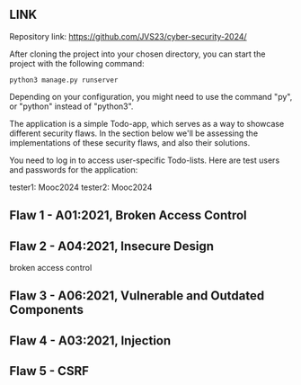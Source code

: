 ## LINK

Repository link: https://github.com/JVS23/cyber-security-2024/

After cloning the project into your chosen directory,
you can start the project with the following command:

``` 
python3 manage.py runserver
```

Depending on your configuration, you might need to use the command "py", or "python" instead of "python3".

The application is a simple Todo-app, which serves as a way to showcase different security flaws. In the section below we'll be assessing the implementations of these security flaws, and also their solutions.

You need to log in to access user-specific Todo-lists.
Here are test users and passwords for the application:

tester1: Mooc2024
tester2: Mooc2024



## Flaw 1 - A01:2021, Broken Access Control

## Flaw 2 - A04:2021, Insecure Design
broken access control

## Flaw 3 - A06:2021, Vulnerable and Outdated Components

## Flaw 4 - A03:2021, Injection

## Flaw 5 - CSRF

